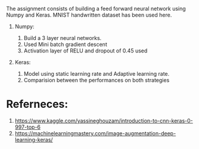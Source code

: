 The assignment consists of building a feed forward neural network using Numpy and Keras. MNIST handwritten dataset has been used here.

1. Numpy:
   1. Build a 3 layer neural networks.
   2. Used Mini batch gradient descent 
   3. Activation layer of RELU and dropout of 0.45 used 
    
3. Keras:
   1. Model using static learning rate and Adaptive learning rate.
   2. Comparision between the performances on both strategies



# Referneces:
 1. https://www.kaggle.com/yassineghouzam/introduction-to-cnn-keras-0-997-top-6
 2. https://machinelearningmastery.com/image-augmentation-deep-learning-keras/
